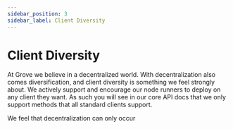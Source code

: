 ```yaml
---
sidebar_position: 3
sidebar_label: Client Diversity
---
```


# Client Diversity

At Grove we believe in a decentralized world. With decentralization also comes diversification, and client diversity is something we feel strongly about. We actively support and encourage our node runners to deploy on any client they want. As such you will see in our core API docs that we only support methods that all standard clients support.

We feel that decentralization can only occur
